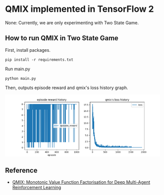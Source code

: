 # QMIX implemented in TensorFlow 2

None: Currently, we are only experimenting with Two State Game.

## How to run QMIX in Two State Game

First, install packages.

```
pip install -r requirements.txt
```

Run main.py

```
python main.py
```

Then, outputs episode reward and qmix's loss history graph.

![result](https://github.com/tocom242242/qmix_tf2/blob/master/reward_loss_history.png)


## Reference
- [QMIX: Monotonic Value Function Factorisation for Deep Multi-Agent Reinforcement Learning](https://arxiv.org/abs/1803.11485)

